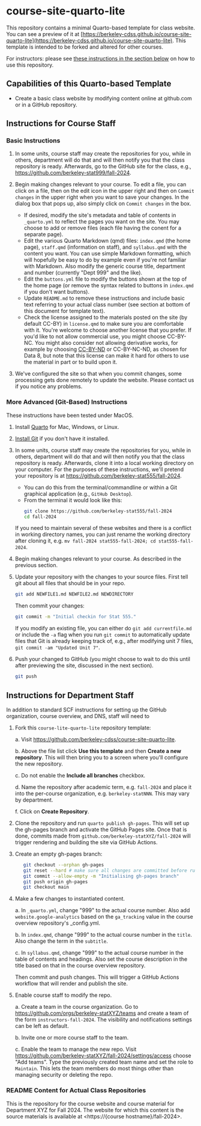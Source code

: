 # course-site-quarto-lite

This repository contains a minimal Quarto-based template for class website. You can see a preview of it at [https://berkeley-cdss.github.io/course-site-quarto-lite](https://berkeley-cdss.github.io/course-site-quarto-lite). This template is intended to be forked and altered for other courses.

For instructors: please see [these instructions in the section below](https://github.com/berkeley-cdss/course-site-quarto-lite#instructions-for-course-staff) on how to use this repository.


## Capabilities of this Quarto-based Template

- Create a basic class website by modifying content online at github.com or in a GitHub repository.


## Instructions for Course Staff

### Basic Instructions 

1. In some units, course staff may create the repositories for you, while in others, department will do that and will then notify you that the class repository is ready. Afterwards, go to the GitHub site for the class, e.g., https://github.com/berkeley-stat999/fall-2024.

2. Begin making changes relevant to your course. To edit a file, you can click on a file, then on the edit icon in the upper right and then on `Commit changes` in the upper right when you want to save your changes. In the dialog box that pops up, also simply click on `Commit changes` in the box.
   - If desired, modify the site's metadata and table of contents in `_quarto.yml` to reflect the pages you want on the site. You may choose to add or remove files (each file having the conent for a separate page). 
   - Edit the various Quarto Markdown (qmd) files: `index.qmd` (the home page), `staff.qmd` (information on staff), and `syllabus.qmd` with the content you want. You can use simple Markdown formatting, which will hopefully be easy to do by example even if you're not familiar with Markdown. Also modify the generic course title, department and number (currently "Dept 999" and the like).
   - Edit the `buttons.yml` file to modify the buttons shown at the top of the home page (or remove the syntax related to buttons in `index.qmd` if you don't want buttons). 
   - Update `README.md` to remove these instructions and include basic text referring to your actual class number (see section at bottom of this document for template text).
   - Check the license assigned to the materials posted on the site (by default CC-BY) in `license.qmd` to make sure you are comfortable with it. You're welcome to choose another license that you prefer. If you'd like to not allow commercial use, you might choose CC-BY-NC. You might also consider not allowing derivative works, for example by choosing [CC-BY-ND](https://creativecommons.org/licenses/by-nd/4.0/deed.en) or CC-BY-NC-ND, as chosen for Data 8, but note that this license can make it hard for others to use the material in part or to build upon it. 

3. We've configured the site so that when you commit changes, some processing gets done remotely to update the website. Please contact us if you notice any problems.

### More Advanced (Git-Based) Instructions

These instructions have been tested under MacOS.

1. Install [Quarto](https://quarto.org/docs/get-started) for Mac, Windows, or Linux.

2. [Install Git](https://git-scm.com/downloads) if you don't have it installed.

3. In some units, course staff may create the repositories for you, while in others, department will do that and will then notify you that the class repository is ready. Afterwards, clone it into a local working directory on your computer. For the purposes of these instructions, we'll pretend your repository is at https://github.com/berkeley-stat555/fall-2024.
   - You can do this from the terminal/commandline or within a Git graphical application (e.g., `GitHub Desktop`).
   - From the terminal it would look like this:
     ```bash
     git clone https://github.com/berkeley-stat555/fall-2024
     cd fall-2024
     ```
   If you need to maintain several of these websites and there is a conflict in working directory names, you can just rename the working directory after cloning it, e.g. `mv fall-2024 stat555-fall-2024; cd stat555-fall-2024`.


4. Begin making changes relevant to your course. As described in the previous section.

5. Update your repository with the changes to your source files. First tell git about all files that should be in your repo.

   ```bash
   git add NEWFILE1.md NEWFILE2.md NEWDIRECTORY
   ```

   Then commit your changes:
   ```bash
   git commit -m "Initial checkin for Stat 555."
   ```

   If you modify an existing file, you can either do `git add currentfile.md` or include the `-a` flag when you run `git commit` to automatically update files that Git is already keeping track of, e.g., after modifying unit 7 files, `git commit -am "Updated Unit 7"`.

6. Push your changed to GitHub (you might choose to wait to do this until after previewing the site, discussed in the next section).

   ```bash
   git push
   ```

## Instructions for Department Staff

In addition to standard SCF instructions for setting up the GitHub organization, course overview, and DNS, staff will need to 

1. Fork this `course-lite-quarto-lite` repository template:

   a. Visit https://github.com/berkeley-cdss/course-site-quarto-lite.

   b. Above the file list click **Use this template** and then **Create a new repository**. This will then bring you to a screen where you'll configure the new repository.

   c. Do not enable the **Include all branches** checkbox.

   d. Name the repository after academic term, e.g. `fall-2024` and place it into the per-course organization, e.g. `berkeley-statNNN`. This may vary by department.

   f. Click on **Create Repository**.

2. Clone the repository and run `quarto publish gh-pages`. This will set up the gh-pages branch and activate the GitHub Pages site. Once that is done, commits made from `github.com/berkeley-statXYZ/fall-2024` will trigger rendering and building the site via GitHub Actions.

3. Create an empty gh-pages branch:
   ```bash
      git checkout --orphan gh-pages
      git reset --hard # make sure all changes are committed before running this!
      git commit --allow-empty -m "Initialising gh-pages branch"
      git push origin gh-pages
      git checkout main
      ```

4. Make a few changes to instantiated content.

   a. In `_quarto.yml`, change "999" to the actual course number. Also add `website.google-analytics` based on the `ga_tracking` value in the course overview repository's _config.yml.

   b. In `index.qmd`, change "999" to the actual course number in the `title`. Also change the term in the `subtitle`.

   c. In `syllabus.qmd`, change "999" to the actual course number in the table of contents and headings. Also set the course description in the title based on that in the course overview repository.

   Then commit and push changes. This will trigger a GitHub Actions workflow that will render and publish the site.


5. Enable course staff to modify the repo.

   a. Create a team in the course organization. Go to https://github.com/orgs/berkeley-statXYZ/teams and create a team of the form `instructors-fall-2024`. The visibility and notifications settings can be left as default.

   b. Invite one or more course staff to the team.

   c. Enable the team to manage the new repo. Visit https://github.com/berkeley-statXYZ/fall-2024/settings/access choose "Add teams". Type the previously created team name and set the role to `Maintain`. This lets the team members do most things other than managing security or deleting the repo.

### README Content for Actual Class Repositories

This is the repository for the course website and course material for Department XYZ for Fall 2024. 
The website for which this content is the source materials is available at <https://{course hostname}/fall-2024>.

